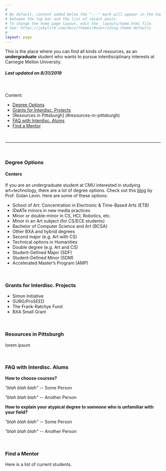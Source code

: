 ```yaml
---
#
# By default, content added below the "---" mark will appear in the home page
# between the top bar and the list of recent posts.
# To change the home page layout, edit the _layouts/home.html file.
# See: https://jekyllrb.com/docs/themes/#overriding-theme-defaults
#
layout: page
---
```


This is the place where you can find all kinds of resources, as an **undergraduate** student who wants to pursue interdisciplinary interests at Carnegie Mellon University.

##### *Last updated on 8/31/2019*

<br>

Content:
- [Degree Options](#degree-options)
- [Grants for Interdisc. Projects](#grants-for-nterdisc-projects)
- [Resources in Pittsburgh] (#resources-in-pittsburgh)
- [FAQ with Interdisc. Alums](#faq-with-interdisc-alums)
- [Find a Mentor](#find-a-mentor)

<br>

---

<br>

### Degree Options



#### Centers

If you are an undergraduate student at CMU interested in studying art+technology, there are a lot of degree options. Check out this [blog](http://www.flong.com/blog/2017/art-technology-options-at-cmu/) by Prof. Golan Levin. Here are some of these options:

- School of Art: Concentration in Electronic & Time-Based Arts (ETB)
- IDeATe minors in new media practices
- Minor or double-minor in CS, HCI, Robotics, etc.
- Minor in an Art subject (for CS/ECE students)
- Bachelor of Computer Science and Art (BCSA)
- Other BXA and hybrid degrees
- Second major (e.g. Art with CS)
- Technical options in Humanities
- Double degree (e.g. Art and CS)
- Student-Defined Major (SDF)
- Student-Defined Minor (SDM)
- Accelerated Master’s Program (AMP)

<br>

### Grants for Interdisc. Projects

- Simon Initiative
- SURG/ProSEED
- The Frank-Ratchye Fund
- BXA Small Grant

<br>

### Resources in Pittsburgh

lorem ipsum

<br>

### FAQ with Interdisc. Alums

**How to choose courses?**

*"blah blah blah"* -- Some Person

*"blah blah blah"* -- Another Person

**How to explain your atypical degree to someone who is unfamiliar with your field?**

*"blah blah blah"* -- Some Person

*"blah blah blah"* -- Another Person

<br>

### Find a Mentor

Here is a list of current students.
